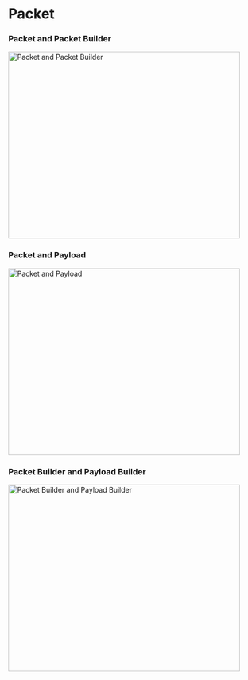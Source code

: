 Packet
======

### Packet and Packet Builder ###
<img alt="Packet and Packet Builder" title="Packet and Packet Builder" height="375" width="466" src="https://github.com/kaitoy/pcap4j/raw/master/www/images/packet_builder.png" />

### Packet and Payload ###
<img alt="Packet and Payload" title="Packet and Payload" height="375" width="466" src="https://github.com/kaitoy/pcap4j/raw/master/www/images/packet_payload.png" />

### Packet Builder and Payload Builder ###
<img alt="Packet Builder and Payload Builder" title="Packet Builder and Payload Builder" height="375" width="466" src="https://github.com/kaitoy/pcap4j/raw/master/www/images/builder_payloadBuilder.png" />

